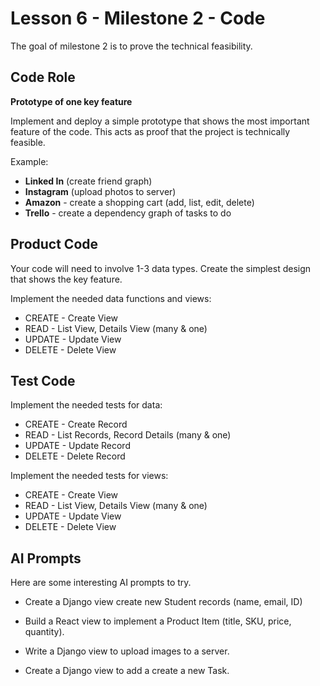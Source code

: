 # Lesson 6 - Milestone 2 - Code

The goal of milestone 2 is to prove the technical feasibility.


## Code Role

**Prototype of one key feature**

Implement and deploy a simple prototype that shows the most important feature of the code. This acts as proof that the project is technically feasible.

Example:

- **Linked In** (create friend graph)
- **Instagram** (upload photos to server)
- **Amazon** - create a shopping cart (add, list, edit, delete)
- **Trello** - create a dependency graph of tasks to do


## Product Code

Your code will need to involve 1-3 data types.  Create the simplest design that shows the
key feature.

Implement the needed data functions and views:

* CREATE - Create View
* READ - List View, Details View (many & one)
* UPDATE - Update View
* DELETE - Delete View


## Test Code

Implement the needed tests for data:

* CREATE - Create Record
* READ - List Records, Record Details (many & one)
* UPDATE - Update Record
* DELETE - Delete Record

Implement the needed tests for views:

* CREATE - Create View
* READ - List View, Details View (many & one)
* UPDATE - Update View
* DELETE - Delete View


## AI Prompts

Here are some interesting AI prompts to try.

* Create a Django view create new Student records (name, email, ID)

* Build a React view to implement a Product Item (title, SKU, price, quantity).

* Write a Django view to upload images to a server.

* Create a Django view to add a create a new Task.
